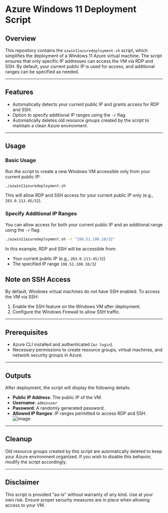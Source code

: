 # Azure Windows 11 Deployment Script

## Overview
This repository contains the `azwin11azuredeployment.sh` script, which simplifies the deployment of a Windows 11 Azure virtual machine. The script ensures that only specific IP addresses can access the VM via RDP and SSH. By default, your current public IP is used for access, and additional ranges can be specified as needed.

---

## Features
- Automatically detects your current public IP and grants access for RDP and SSH.
- Option to specify additional IP ranges using the `-r` flag.
- Automatically deletes old resource groups created by the script to maintain a clean Azure environment.

---

## Usage
### Basic Usage
Run the script to create a new Windows VM accessible only from your current public IP:

```bash
./azwin11azuredeployment.sh
```

This will allow RDP and SSH access for your current public IP only (e.g., `203.0.113.45/32`).

### Specify Additional IP Ranges
You can allow access for both your current public IP and an additional range using the `-r` flag:

```bash
./azwin11azuredeployment.sh -r "198.51.100.10/32"
```

In this example, RDP and SSH will be accessible from:
- Your current public IP (e.g., `203.0.113.45/32`)
- The specified IP range `198.51.100.10/32`



## Note on SSH Access
By default, Windows virtual machines do not have SSH enabled. To access the VM via SSH:
1. Enable the SSH feature on the Windows VM after deployment.
2. Configure the Windows Firewall to allow SSH traffic.

---

## Prerequisites
- Azure CLI installed and authenticated (`az login`).
- Necessary permissions to create resource groups, virtual machines, and network security groups in Azure.

---

## Outputs
After deployment, the script will display the following details:
- **Public IP Address**: The public IP of the VM.
- **Username**: `adminuser`
- **Password**: A randomly generated password.
- **Allowed IP Ranges**: IP ranges permitted to access RDP and SSH.
![image](https://github.com/user-attachments/assets/284ccf76-ca02-4c75-85c0-6ecc77cf6485)

---

## Cleanup
Old resource groups created by this script are automatically deleted to keep your Azure environment organized. If you wish to disable this behavior, modify the script accordingly.

---

## Disclaimer
This script is provided "as-is" without warranty of any kind. Use at your own risk. Ensure proper security measures are in place when allowing access to your VM.

